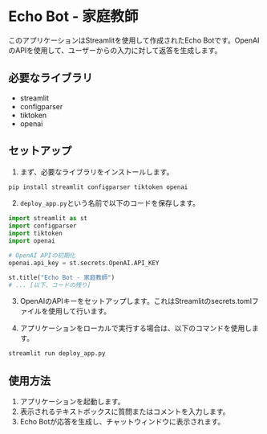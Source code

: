 # Echo Bot - 家庭教師

このアプリケーションはStreamlitを使用して作成されたEcho Botです。OpenAIのAPIを使用して、ユーザーからの入力に対して返答を生成します。

## 必要なライブラリ

- streamlit
- configparser
- tiktoken
- openai

## セットアップ

1. まず、必要なライブラリをインストールします。
```bash
pip install streamlit configparser tiktoken openai
```

2. `deploy_app.py`という名前で以下のコードを保存します。

```python
import streamlit as st
import configparser
import tiktoken
import openai

# OpenAI APIの初期化
openai.api_key = st.secrets.OpenAI.API_KEY

st.title("Echo Bot - 家庭教師")
# ... [以下、コードの残り]
```

3. OpenAIのAPIキーをセットアップします。これはStreamlitのsecrets.tomlファイルを使用して行います。

4. アプリケーションをローカルで実行する場合は、以下のコマンドを使用します。

```bash
streamlit run deploy_app.py
```

## 使用方法

1. アプリケーションを起動します。
2. 表示されるテキストボックスに質問またはコメントを入力します。
3. Echo Botが応答を生成し、チャットウィンドウに表示されます。
```
